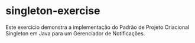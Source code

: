 # singleton-exercise
Este exercício demonstra a implementação do Padrão de Projeto Criacional Singleton em Java para um Gerenciador de Notificações.
